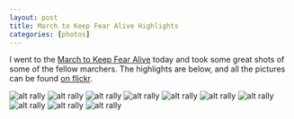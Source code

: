 ```yaml
---
layout: post
title: March to Keep Fear Alive Highlights
categories: [photos]
---
```

I went to the [March to Keep Fear Alive](http://www.keepfearalive.com) today and took some great shots of some of
the fellow marchers.  The highlights are below, and all the pictures can be found [on flickr](http://www.flickr.com/photos/bmuller/tags/keepfearalive/).

![alt rally](http://farm2.static.flickr.com/1083/5129597701_d33609c8d2.jpg)
![alt rally](http://farm5.static.flickr.com/4014/5130195318_5019243db7.jpg)
![alt rally](http://farm2.static.flickr.com/1389/5129604531_baa9f38178.jpg)
![alt rally](http://farm2.static.flickr.com/1412/5129600657_e7594ba215.jpg)
![alt rally](http://farm2.static.flickr.com/1094/5130202664_dcc3c9f956.jpg)
![alt rally](http://farm2.static.flickr.com/1209/5130206548_e5924d8d17.jpg)
![alt rally](http://farm2.static.flickr.com/1310/5130212788_0be2f2c82b.jpg)
![alt rally](http://farm2.static.flickr.com/1374/5130212146_8a7b753914.jpg)
![alt rally](http://farm5.static.flickr.com/4108/5129597057_1eff0f66b2.jpg)
![alt rally](http://farm5.static.flickr.com/4010/5130199190_8d89a8b212.jpg)

